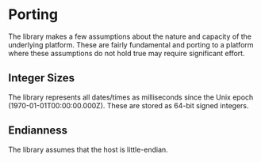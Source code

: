 # Porting

The library makes a few assumptions
about the nature and capacity
of the underlying platform.
These are fairly fundamental
and porting to a platform
where these assumptions do not hold true
may require significant effort.

## Integer Sizes

The library represents all dates/times
as milliseconds since the Unix epoch (1970-01-01T00:00:00.000Z).
These are stored as 64-bit signed integers.

## Endianness

The library assumes that the host is little-endian.
